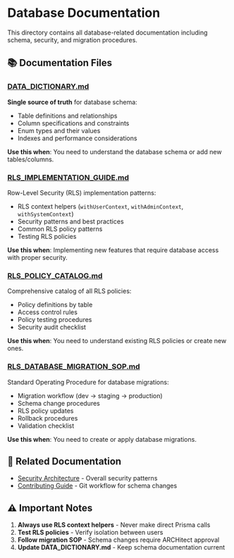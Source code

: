 # Database Documentation

This directory contains all database-related documentation including schema, security, and migration procedures.

## 📚 Documentation Files

### [DATA_DICTIONARY.md](./DATA_DICTIONARY.md)
**Single source of truth** for database schema:
- Table definitions and relationships
- Column specifications and constraints
- Enum types and their values
- Indexes and performance considerations

**Use this when**: You need to understand the database schema or add new tables/columns.

### [RLS_IMPLEMENTATION_GUIDE.md](./RLS_IMPLEMENTATION_GUIDE.md)
Row-Level Security (RLS) implementation patterns:
- RLS context helpers (`withUserContext`, `withAdminContext`, `withSystemContext`)
- Security patterns and best practices
- Common RLS policy patterns
- Testing RLS policies

**Use this when**: Implementing new features that require database access with proper security.

### [RLS_POLICY_CATALOG.md](./RLS_POLICY_CATALOG.md)
Comprehensive catalog of all RLS policies:
- Policy definitions by table
- Access control rules
- Policy testing procedures
- Security audit checklist

**Use this when**: You need to understand existing RLS policies or create new ones.

### [RLS_DATABASE_MIGRATION_SOP.md](./RLS_DATABASE_MIGRATION_SOP.md)
Standard Operating Procedure for database migrations:
- Migration workflow (dev → staging → production)
- Schema change procedures
- RLS policy updates
- Rollback procedures
- Validation checklist

**Use this when**: You need to create or apply database migrations.

## 🔗 Related Documentation

- [Security Architecture](../security/SECURITY_FIRST_ARCHITECTURE.md) - Overall security patterns
- [Contributing Guide](../../CONTRIBUTING.md) - Git workflow for schema changes

## ⚠️ Important Notes

1. **Always use RLS context helpers** - Never make direct Prisma calls
2. **Test RLS policies** - Verify isolation between users
3. **Follow migration SOP** - Schema changes require ARCHitect approval
4. **Update DATA_DICTIONARY.md** - Keep schema documentation current

